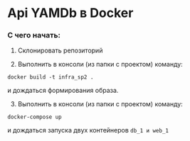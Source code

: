 # Api YAMDb в Docker

### С чего начать:
1. Склонировать репозиторий

2. Выполнить в консоли (из папки с проектом) команду:
```
docker build -t infra_sp2 .
```
и дождаться формирования образа.

3. Выполнить в консоли (из папки с проектом) команду:
```
docker-compose up
```
и дождаться запуска двух контейнеров ```db_1 и web_1```


